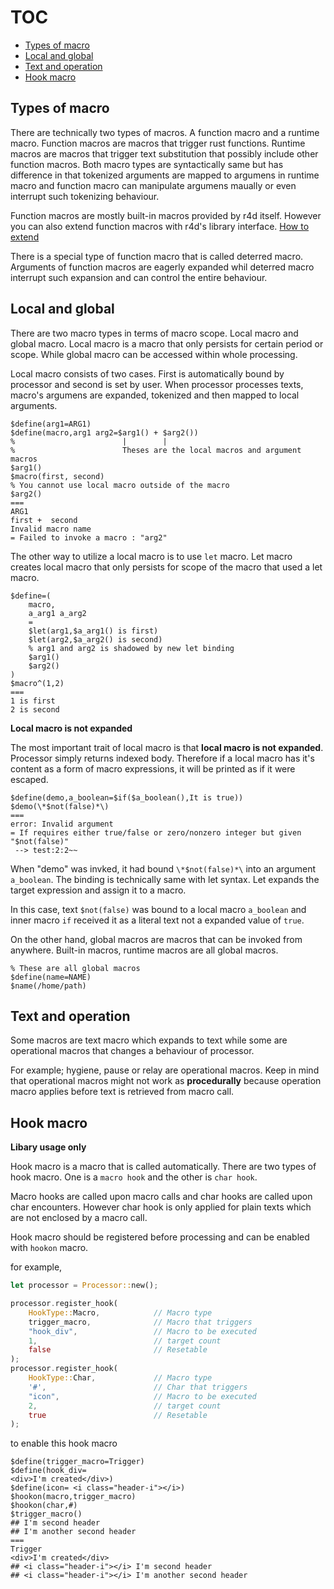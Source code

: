 # TOC

- [Types of macro](#types-of-macro)
- [Local and global](#local-and-global)
- [Text and operation](#text-and-operation)
- [Hook macro](#hook-macro)

## Types of macro

There are technically two types of macros. A function macro and a runtime macro.
Function macros are macros that trigger rust functions. Runtime macros are
macros that trigger text substitution that possibly include other function
macros. Both macro types are syntactically same but has difference in that
tokenized arguments are mapped to argumens in runtime macro and function macro
can manipulate argumens maually or even interrupt such tokenizing behaviour.

Function macros are mostly built-in macros provided by r4d itself. However you
can also extend function macros with r4d's library interface. [How to
extend](./ext.md)

There is a special type of function macro that is called deterred macro.
Arguments of function macros are eagerly expanded whil deterred macro interrupt
such expansion and can control the entire behaviour. 

## Local and global

There are two macro types in terms of macro scope. Local macro and global
macro. Local macro is a macro that only persists for certain period or scope.
While global macro can be accessed within whole processing.

Local macro consists of two cases. First is automatically bound by processor
and second is set by user. When processor processes texts, macro's argumens are
expanded, tokenized and then mapped to local arguments.

```
$define(arg1=ARG1)
$define(macro,arg1 arg2=$arg1() + $arg2())
%                        |        |
%                        Theses are the local macros and argument macros
$arg1()
$macro(first, second)
% You cannot use local macro outside of the macro
$arg2()
===
ARG1
first +  second
Invalid macro name
= Failed to invoke a macro : "arg2"
```

The other way to utilize a local macro is to use ```let``` macro. Let macro
creates local macro that only persists for scope of the macro that used a let
macro.

```
$define=(
	macro,
	a_arg1 a_arg2
	=
	$let(arg1,$a_arg1() is first)
	$let(arg2,$a_arg2() is second)
	% arg1 and arg2 is shadowed by new let binding
	$arg1() 
	$arg2() 
)
$macro^(1,2)
===
1 is first
2 is second
```

**Local macro is not expanded**

The most important trait of local macro is that **local macro is not
expanded**. Processor simply returns indexed body. Therefore if a local macro
has it's content as a form of macro expressions, it will be printed as if it
were escaped.

```
$define(demo,a_boolean=$if($a_boolean(),It is true))
$demo(\*$not(false)*\)
===
error: Invalid argument
= If requires either true/false or zero/nonzero integer but given "$not(false)"
 --> test:2:2~~
```

When "demo" was invked, it had bound ```\*$not(false)*\``` into an argument
```a_boolean```. The binding is technically same with let syntax. Let expands
the target expression and assign it to a macro.

In this case, text ```$not(false)``` was bound to a local macro ```a_boolean```
and inner macro ```if``` received it as a literal text not a expanded value of
```true```.

On the other hand, global macros are macros that can be invoked from anywhere.
Built-in macros, runtime macros are all global macros.

```
% These are all global macros
$define(name=NAME)
$name(/home/path)
```

## Text and operation

Some macros are text macro which expands to text while some are operational
macros that changes a behaviour of processor.

For example; hygiene, pause or relay are operational macros. Keep in mind that
operational macros might not work as **procedurally** because operation macro
applies before text is retrieved from macro call.

## Hook macro 

**Libary usage only**

Hook macro is a macro that is called automatically. There are two types of hook
macro. One is a ```macro hook``` and the other is ```char hook```.

Macro hooks are called upon macro calls and char hooks are called upon char
encounters. However char hook is only applied for plain texts which are not
enclosed by a macro call.

Hook macro should be registered before processing and can be enabled with
```hookon``` macro.

for example,

```rust
let processor = Processor::new();

processor.register_hook(
    HookType::Macro,            // Macro type
    trigger_macro,              // Macro that triggers
    "hook_div",                 // Macro to be executed
    1,                          // target count
    false                       // Resetable
);
processor.register_hook(
    HookType::Char,             // Macro type
    '#',                        // Char that triggers
    "icon",                     // Macro to be executed
    2,                          // target count
    true                        // Resetable
);
```

to enable this hook macro

```r4d
$define(trigger_macro=Trigger)
$define(hook_div=
<div>I'm created</div>)
$define(icon= <i class="header-i"></i>)
$hookon(macro,trigger_macro)
$hookon(char,#)
$trigger_macro()
## I'm second header
## I'm another second header
===
Trigger
<div>I'm created</div>
## <i class="header-i"></i> I'm second header
## <i class="header-i"></i> I'm another second header
```
